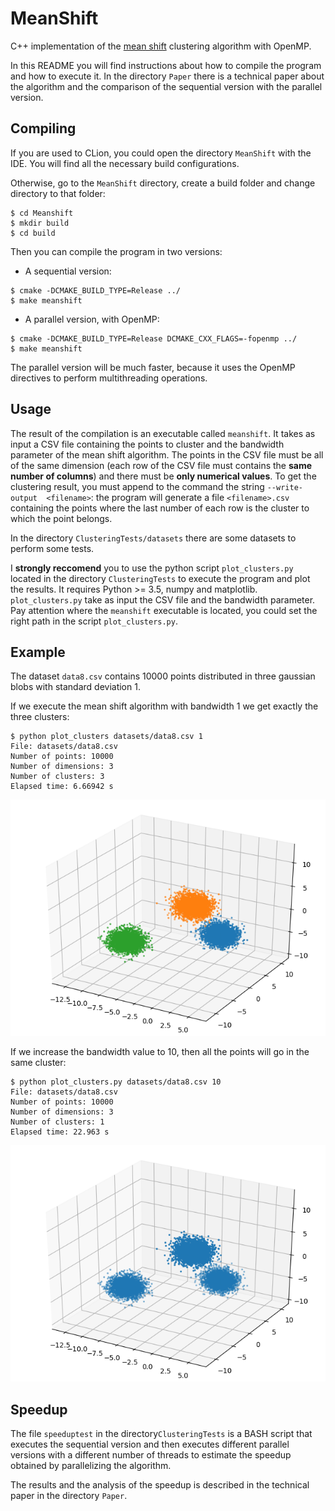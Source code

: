 # MeanShift

C++ implementation of the 
[mean shift](https://en.wikipedia.org/wiki/Mean_shift) clustering algorithm 
with OpenMP.

In this README you will find instructions about how to compile the program and
how to execute it. In the directory `Paper` there is a technical paper about
the algorithm and the comparison of the sequential version with the parallel
version.

## Compiling

If you are used to CLion, you could open the directory `MeanShift` with the 
IDE. You will find all the necessary build configurations.

Otherwise, go to the `MeanShift` directory, create a build folder and change 
directory to that folder:


    $ cd Meanshift
    $ mkdir build
    $ cd build

Then you can compile the program in two versions:

* A sequential version:

```
$ cmake -DCMAKE_BUILD_TYPE=Release ../
$ make meanshift
```

* A parallel version, with OpenMP:

```
$ cmake -DCMAKE_BUILD_TYPE=Release DCMAKE_CXX_FLAGS=-fopenmp ../
$ make meanshift
```

The parallel version will be much faster, because it uses the OpenMP 
directives to perform multithreading operations.

## Usage

The result of the compilation is an executable called `meanshift`. It takes 
as input a CSV file containing the points to cluster and the bandwidth 
parameter of the mean shift algorithm. The points in the CSV file must be all 
of the same dimension (each row of the CSV file must contains the **same 
number of columns**) and there must be **only numerical values**. To get the 
clustering result, you must append to the command the string `--write-output 
<filename>`: the program will generate a file `<filename>.csv` containing the 
points where the last number of each row is the cluster to which the point 
belongs.

In the directory `ClusteringTests/datasets` there are some datasets to 
perform some tests.

I **strongly reccomend** you to use the python script `plot_clusters.py` 
located in the directory `ClusteringTests` to execute the program and plot 
the results. It requires Python >= 3.5, numpy and matplotlib. 
`plot_clusters.py` take as input the CSV file and the bandwidth parameter. 
Pay attention where the `meanshift` executable is located, you could set the 
right path in the script `plot_clusters.py`.

## Example

The dataset `data8.csv` contains 10000 points distributed in three gaussian 
blobs with standard deviation 1.

If we execute the mean shift algorithm with bandwidth 1 we get exactly the 
three clusters:

    $ python plot_clusters datasets/data8.csv 1
    File: datasets/data8.csv
    Number of points: 10000
    Number of dimensions: 3
    Number of clusters: 3
    Elapsed time: 6.66942 s

![3clusters](ReadmeImg/3clusters.png)

If we increase the bandwidth value to 10, then all the points will go in the 
same cluster:


    $ python plot_clusters.py datasets/data8.csv 10
    File: datasets/data8.csv
    Number of points: 10000
    Number of dimensions: 3
    Number of clusters: 1
    Elapsed time: 22.963 s

![1cluster](ReadmeImg/1cluster.png)


## Speedup

The file `speeduptest` in the directory`ClusteringTests` is a BASH script 
that executes the sequential version and then executes different parallel 
versions with a different number of threads to estimate the speedup obtained 
by parallelizing the algorithm.

The results and the analysis of the speedup is described in the technical 
paper in the directory `Paper`.
